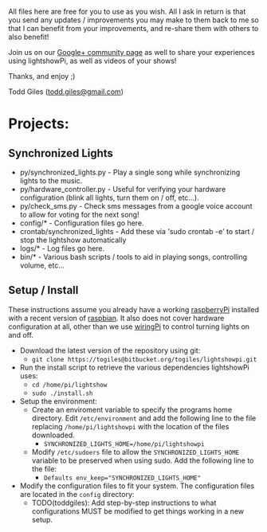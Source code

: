 All files here are free for you to use as you wish.  All I ask in return is
that you send any updates / improvements you may make to them back to me so
that I can benefit from your improvements, and re-share them with others to
also benefit!

Join us on our [Google+ community page](https://plus.google.com/communities/101789596301454731630)
as well to share your experiences using lightshowPi, as well as videos of your shows!

Thanks, and enjoy ;)

Todd Giles ([todd.giles@gmail.com](mailto:todd.giles@gmail.com))

Projects:
=========

Synchronized Lights
-------------------

* py/synchronized_lights.py - Play a single song while synchronizing lights to the music.
* py/hardware_controller.py - Useful for verifying your hardware configuration (blink all lights, turn them on / off, etc...).
* py/check_sms.py - Check sms messages from a google voice account to allow for voting for the next song!
* config/* - Configuration files go here.
* crontab/synchronized_lights - Add these via 'sudo crontab -e' to start / stop the lightshow automatically
* logs/* - Log files go here.
* bin/* - Various bash scripts / tools to aid in playing songs, controlling volume, etc...

Setup / Install
-------------

These instructions assume you already have a working [raspberryPi](http://www.raspberrypi.org/) installed with a recent
version of [raspbian](http://www.raspbian.org/).  It also does not cover hardware configuration at all, other than we
use [wiringPi](http://wiringpi.com/) to control turning lights on and off.

* Download the latest version of the repository using git:
    - `git clone https://togiles@bitbucket.org/togiles/lightshowpi.git`	
* Run the install script to retrieve the various dependencies lightshowPi uses:
    - `cd /home/pi/lightshow`
	- `sudo ./install.sh`
* Setup the environment:
	- Create an enviroment variable to specify the programs home directory. Edit `/etc/environment` and add the following line to the file replacing `/home/pi/lightshowpi` with the location of the files downloaded.
        - `SYNCHRONIZED_LIGHTS_HOME=/home/pi/lightshowpi`
	- Modify `/etc/sudoers` file to allow the `SYNCHRONIZED_LIGHTS_HOME` variable to be preserved when using sudo. Add the following line to the file:
        - `Defaults
		env_keep="SYNCHRONIZED_LIGHTS_HOME"`
* Modify the configuration files to fit your system.  The configuration files are located in the `config` directory:
	- TODO(toddgiles): Add step-by-step instructions to what configurations MUST be modified to get things working in a new setup.
